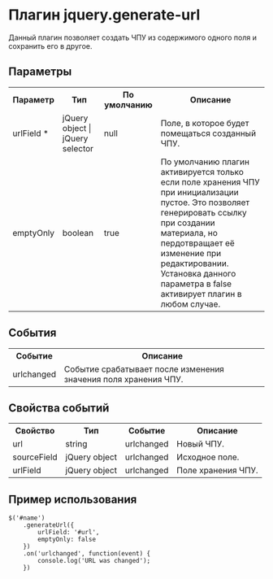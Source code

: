 Плагин jquery.generate-url
==============================
Данный плагин позволяет создать ЧПУ из содержимого одного поля и сохранить его в другое.

Параметры
---------
<table>
    <tr>
        <th>Параметр</th>
        <th>Тип</th>
        <th>По умолчанию</th>
        <th>Описание</th>
    </tr>
    <tr>
        <td>urlField *</td>
        <td>jQuery object | jQuery selector</td>
        <td>null</td>
        <td>Поле, в которое будет помещаться созданный ЧПУ.</td>
    </tr>
    <tr>
        <td>emptyOnly</td>
        <td>boolean</td>
        <td>true</td>
        <td>По умолчанию плагин активируется только если поле хранения ЧПУ при инициализации пустое. Это позволяет генерировать ссылку при создании материала, но пердотвращает её изменение при редактировании. Установка данного параметра в false активирует плагин в любом случае.</td>
    </tr>
</table>

События
-------
<table>
    <tr>
        <th>Событие</th>
        <th>Описание</th>
    </tr>
    <tr>
        <td>urlchanged</td>
        <td>Событие срабатывает после изменения значения поля хранения ЧПУ.</td>
    </tr>
</table>

Свойства событий
----------------
<table>
    <tr>
        <th>Свойство</th>
        <th>Тип</th>
        <th>Событие</th>
        <th>Описание</th>
    </tr>
    <tr>
        <td>url</td>
        <td>string</td>
        <td>urlchanged</td>
        <td>Новый ЧПУ.</td>
    </tr>
    <tr>
        <td>sourceField</td>
        <td>jQuery object</td>
        <td>urlchanged</td>
        <td>Исходное поле.</td>
    </tr>
    <tr>
        <td>urlField</td>
        <td>jQuery object</td>
        <td>urlchanged</td>
        <td>Поле хранения ЧПУ.</td>
    </tr>
</table>

Пример использования
--------------------

    $('#name')
		.generateUrl({
			urlField: '#url',
			emptyOnly: false
		})
		.on('urlchanged', function(event) {
			console.log('URL was changed');
		})